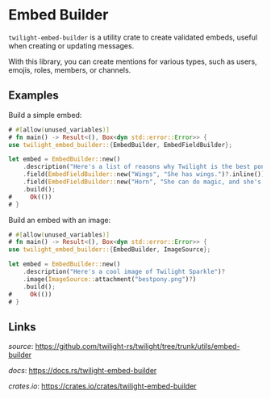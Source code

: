 # Embed Builder

`twilight-embed-builder` is a utility crate to create validated embeds, useful
when creating or updating messages.

With this library, you can create mentions for various types, such as users,
emojis, roles, members, or channels.

## Examples

Build a simple embed:

```rust
# #[allow(unused_variables)]
# fn main() -> Result<(), Box<dyn std::error::Error>> {
use twilight_embed_builder::{EmbedBuilder, EmbedFieldBuilder};

let embed = EmbedBuilder::new()
    .description("Here's a list of reasons why Twilight is the best pony:")?
    .field(EmbedFieldBuilder::new("Wings", "She has wings.")?.inline())
    .field(EmbedFieldBuilder::new("Horn", "She can do magic, and she's really good at it.")?.inline())
    .build();
#     Ok(())
# }
```

Build an embed with an image:

```rust
# #[allow(unused_variables)]
# fn main() -> Result<(), Box<dyn std::error::Error>> {
use twilight_embed_builder::{EmbedBuilder, ImageSource};

let embed = EmbedBuilder::new()
    .description("Here's a cool image of Twilight Sparkle")?
    .image(ImageSource::attachment("bestpony.png")?)
    .build();
#     Ok(())
# }
```

## Links

*source*: <https://github.com/twilight-rs/twilight/tree/trunk/utils/embed-builder>

*docs*: <https://docs.rs/twilight-embed-builder>

*crates.io*: <https://crates.io/crates/twilight-embed-builder>
